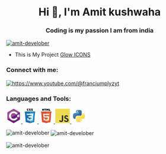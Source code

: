 <h1 align="center">Hi 👋, I'm Amit kushwaha</h1>
<h3 align="center">Coding is my passion I am from india</h3>

<p align="left"> <a href="https://github.com/ryo-ma/github-profile-trophy"><img src="https://github-profile-trophy.vercel.app/?username=amit-develober" alt="amit-develober" /></a> </p>

- This is My Project [Glow ICONS](amit-develober.github.io/glow)

<h3 align="left">Connect with me:</h3>
<p align="left">
<a href="https://www.youtube.com/c/https://www.youtube.com/@franciumplyzyt" target="blank"><img align="center" src="https://raw.githubusercontent.com/rahuldkjain/github-profile-readme-generator/master/src/images/icons/Social/youtube.svg" alt="https://www.youtube.com/@franciumplyzyt" height="30" width="40" /></a>
</p>

<h3 align="left">Languages and Tools:</h3>
<p align="left"> <a href="https://www.w3schools.com/cs/" target="_blank" rel="noreferrer"> <img src="https://raw.githubusercontent.com/devicons/devicon/master/icons/csharp/csharp-original.svg" alt="csharp" width="40" height="40"/> </a> <a href="https://www.w3schools.com/css/" target="_blank" rel="noreferrer"> <img src="https://raw.githubusercontent.com/devicons/devicon/master/icons/css3/css3-original-wordmark.svg" alt="css3" width="40" height="40"/> </a> <a href="https://www.w3.org/html/" target="_blank" rel="noreferrer"> <img src="https://raw.githubusercontent.com/devicons/devicon/master/icons/html5/html5-original-wordmark.svg" alt="html5" width="40" height="40"/> </a> <a href="https://developer.mozilla.org/en-US/docs/Web/JavaScript" target="_blank" rel="noreferrer"> <img src="https://raw.githubusercontent.com/devicons/devicon/master/icons/javascript/javascript-original.svg" alt="javascript" width="40" height="40"/> </a> <a href="https://www.python.org" target="_blank" rel="noreferrer"> <img src="https://raw.githubusercontent.com/devicons/devicon/master/icons/python/python-original.svg" alt="python" width="40" height="40"/> </a> </p>

<p><img align="left" src="https://github-readme-stats.vercel.app/api/top-langs?username=amit-develober&show_icons=true&locale=en&layout=compact" alt="amit-develober" /></p>

<p>&nbsp;<img align="center" src="https://github-readme-stats.vercel.app/api?username=amit-develober&show_icons=true&locale=en" alt="amit-develober" /></p>

<p><img align="center" src="https://github-readme-streak-stats.herokuapp.com/?user=amit-develober&" alt="amit-develober" /></p>
